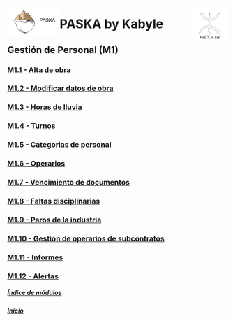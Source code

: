 <!---![LogoKabyle-Sinfondo-palabraKabYle](https://github.com/kabyleuy/kabyle2/blob/main/resources/LogoKabyle-Sinfondo-palabraKabYle.png?raw=true)--->
<!---![PalabraKabyle](resources/LogoKabyle-Sinfondo-palabraKabYle.png)--->

<img
  width="80"
  src="resources/LogoKabyle-Sinfondo-palabraKabYle.png"
  alt="Alt text"
  title="Kabyle SAS"
  style="display: inline-block; margin: 0 auto; max-width: 300px"
  align=right>
<img
  width="120"
  src="resources/Logo1-paska-CHCH.jpg"
  alt="Alt text"
  title="Paska by Kabyle"
  style="display: inline-block; margin: 0 auto; max-width: 300px"
  align=left>
<!---![Logo1-paska-CHCH](https://user-images.githubusercontent.com/111294790/187100277-dbd68fe2-9f6e-4175-b8bc-5bff73e4aed4.jpg)--->
# PASKA by Kabyle
## Gestión de Personal (M1)
###
### [M1.1 - Alta de obra](./M1.1_AltaObra.md)
### [M1.2 - Modificar datos de obra](./M1.2_ModiicarDatosObra.md)
### [M1.3 - Horas de lluvia](./M1.3_HorasLluvia.md)
### [M1.4 - Turnos](./M1.4_Turnos.md)
### [M1.5 - Categorias de personal](./M1.5-CategoriasDePersonal.md)
### [M1.6 - Operarios](./M1.6_Operarios.md)
### [M1.7 - Vencimiento de documentos](./M1.7_VencDocs.md)
### [M1.8 - Faltas disciplinarias](./M1.8_FaltasDisciplinarias.md)
### [M1.9 - Paros de la industria](./M1.9_ParosIndustria.md)
### [M1.10 - Gestión de operarios de subcontratos](./M1.10_GestionOperariosSubcontratos.md)
### [M1.11 - Informes](./M1.11_Informes_caratula.md)
### [M1.12 - Alertas](./M1.12_Alertas.md)

##### [Índice de módulos](./ManualUsuario.md) 
##### [Inicio](./README.md)  
<!---#### [Contacto](./Contacto.md)--->
 

